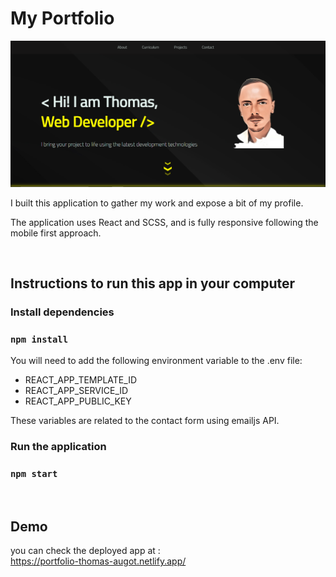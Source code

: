 # My Portfolio

![app logo screenshot](/readme-pic.PNG)

I built this application to gather my work and expose a bit of my profile.

The application uses React and SCSS, and is fully responsive following the mobile first approach.

<br>

## Instructions to run this app in your computer

### Install dependencies

### `npm install`

You will need to add the following environment variable to the .env file:

- REACT_APP_TEMPLATE_ID
- REACT_APP_SERVICE_ID
- REACT_APP_PUBLIC_KEY

These variables are related to the contact form using emailjs API.

### Run the application

### `npm start`

<br>

## Demo

you can check the deployed app at :
<br> https://portfolio-thomas-augot.netlify.app/

